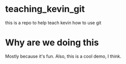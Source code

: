 teaching_kevin_git
==================

this is a repo to help teach kevin how to use git

Why are we doing this
=====================

Mostly because it's fun.  Also, this is a cool demo, I think.
